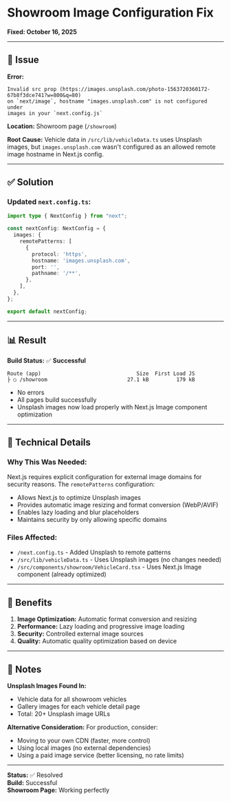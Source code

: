 # Showroom Image Configuration Fix
**Fixed: October 16, 2025**

---

## 🐛 Issue

**Error:**
```
Invalid src prop (https://images.unsplash.com/photo-1563720360172-67b8f3dce741?w=800&q=80) 
on `next/image`, hostname "images.unsplash.com" is not configured under 
images in your `next.config.js`
```

**Location:** Showroom page (`/showroom`)

**Root Cause:** Vehicle data in `/src/lib/vehicleData.ts` uses Unsplash images, but `images.unsplash.com` wasn't configured as an allowed remote image hostname in Next.js config.

---

## ✅ Solution

### Updated `next.config.ts`:

```typescript
import type { NextConfig } from "next";

const nextConfig: NextConfig = {
  images: {
    remotePatterns: [
      {
        protocol: 'https',
        hostname: 'images.unsplash.com',
        port: '',
        pathname: '/**',
      },
    ],
  },
};

export default nextConfig;
```

---

## 📊 Result

**Build Status:** ✅ **Successful**

```
Route (app)                               Size  First Load JS
├ ○ /showroom                          27.1 kB         179 kB
```

- No errors
- All pages build successfully
- Unsplash images now load properly with Next.js Image component optimization

---

## 🔧 Technical Details

### Why This Was Needed:
Next.js requires explicit configuration for external image domains for security reasons. The `remotePatterns` configuration:
- Allows Next.js to optimize Unsplash images
- Provides automatic image resizing and format conversion (WebP/AVIF)
- Enables lazy loading and blur placeholders
- Maintains security by only allowing specific domains

### Files Affected:
- `/next.config.ts` - Added Unsplash to remote patterns
- `/src/lib/vehicleData.ts` - Uses Unsplash images (no changes needed)
- `/src/components/showroom/VehicleCard.tsx` - Uses Next.js Image component (already optimized)

---

## 🚀 Benefits

1. **Image Optimization:** Automatic format conversion and resizing
2. **Performance:** Lazy loading and progressive image loading
3. **Security:** Controlled external image sources
4. **Quality:** Automatic quality optimization based on device

---

## 📝 Notes

**Unsplash Images Found In:**
- Vehicle data for all showroom vehicles
- Gallery images for each vehicle detail page
- Total: 20+ Unsplash image URLs

**Alternative Consideration:**
For production, consider:
- Moving to your own CDN (faster, more control)
- Using local images (no external dependencies)
- Using a paid image service (better licensing, no rate limits)

---

**Status:** ✅ Resolved  
**Build:** Successful  
**Showroom Page:** Working perfectly
